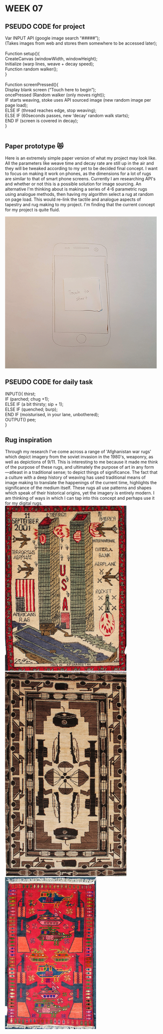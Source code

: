 # WEEK 07

## PSEUDO CODE for project
Var INPUT API (google image search “#####”); <br/>
(Takes images from web and stores them somewhere to be accessed later); <br/>
 <br/>
Function setup(){ <br/>
CreateCanvas (windowWidth, windowHeight); <br/>
Initialize (warp lines, weave + decay speed); <br/>
Function random walker(); <br/>
} <br/>
 <br/>
Function screenPressed(){ <br/>
Display blank screen (“Touch here to begin”); <br/>
oncePressed (Random walker (only moves right)); <br/>
IF starts weaving, stoke uses API sourced image (new random image per page load); <br/>
ELSE IF (thread reaches edge, stop weaving); <br/>
ELSE IF (60seconds passes, new ‘decay’ random walk starts); <br/>
END IF (screen is covered in decay); <br/>
} <br/>
 <br/>
## Paper prototype 😻
Here is an extremely simple paper version of what my project may look like. All the parameters like weave time and decay rate are still up in the air and they will be tweaked according to my yet to be decided final concept. I want to focus on making it work on phones, as the dimensions for a lot of rugs are similar to that of smart phone screens. Currently I am researching API's and whether or not this is a possible solution for image sourcing. An alternative I'm thinking about is making a series of 4-6 parametric rugs using analogue methods, then having my algorithm select a rug at random on page load. This would re-link the tactile and analogue aspects of tapestry and rug making to my project. I'm finding that the current concept for my project is quite fluid.

![](paper-prototype.gif) 

## PSEUDO CODE for daily task
INPUT(){ thirst; <br/>
IF (parched; chug +1); <br/>
ELSE IF (a bit thirsty; sip + 1); <br/>
ELSE IF (quenched; burp); <br/>
END IF (moisturised, in your lane, unbothered); <br/>
OUTPUT() pee; <br/>
} <br/>

## Rug inspiration
Through my research I've come across a range of 'Afghanistan war rugs' which depict imagery from the soviet invasion in the 1980's, weaponry, as well as depictions of 9/11. This is interesting to me because it made me think of the purpose of these rugs, and ultimately the purpose of art in any form —atleast in a traditional sense; to depict things of significance. The fact that a culture with a deep history of weaving has used traditional means of image making to translate the happenings of the current time, highlights the significance of the medium itself. These rugs all use patterns and shapes which speak of their historical origins, yet the imagery is entirely modern. I am thinking of ways in which I can tap into this concept and perhaps use it for my digital rugs.   <br/>
![](war1.jpg) <br/>
![](war2.jpg) <br/>
![](war3.jpg) <br/>


